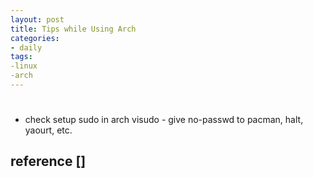```yaml
---
layout: post
title: Tips while Using Arch
categories:
- daily
tags:
-linux
-arch
---
```


#

* check setup sudo in arch
visudo - give no-passwd to pacman, halt, yaourt, etc.

##



## reference []
